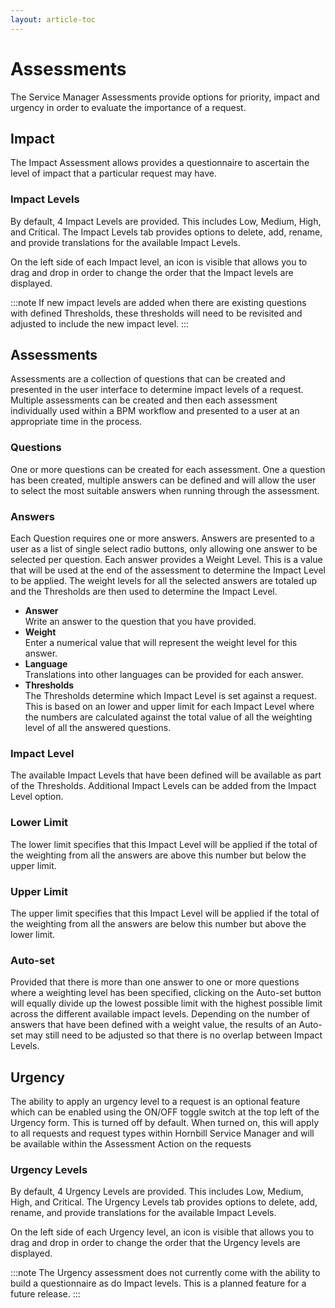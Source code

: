 ```yaml
---
layout: article-toc
---
```

# Assessments

The Service Manager Assessments provide options for priority, impact and urgency in order to evaluate the importance of a request.

## Impact
The Impact Assessment allows provides a questionnaire to ascertain the level of impact that a particular request may have.

### Impact Levels
By default, 4 Impact Levels are provided. This includes Low, Medium, High, and Critical. The Impact Levels tab provides options to delete, add, rename, and provide translations for the available Impact Levels.

On the left side of each Impact level, an icon is visible that allows you to drag and drop in order to change the order that the Impact levels are displayed.

:::note
If new impact levels are added when there are existing questions with defined Thresholds, these thresholds will need to be revisited and adjusted to include the new impact level.
:::

## Assessments
Assessments are a collection of questions that can be created and presented in the user interface to determine impact levels of a request. Multiple assessments can be created and then each assessment individually used within a BPM workflow and presented to a user at an appropriate time in the process.

### Questions
One or more questions can be created for each assessment. One a question has been created, multiple answers can be defined and will allow the user to select the most suitable answers when running through the assessment.

### Answers
Each Question requires one or more answers. Answers are presented to a user as a list of single select radio buttons, only allowing one answer to be selected per question. Each answer provides a Weight Level. This is a value that will be used at the end of the assessment to determine the Impact Level to be applied. The weight levels for all the selected answers are totaled up and the Thresholds are then used to determine the Impact Level.

* **Answer**<br>Write an answer to the question that you have provided.
* **Weight**<br>Enter a numerical value that will represent the weight level for this answer.
* **Language**<br>Translations into other languages can be provided for each answer.
* **Thresholds**<br>The Thresholds determine which Impact Level is set against a request. This is based on an lower and upper limit for each Impact Level where the numbers are calculated against the total value of all the weighting level of all the answered questions.

### Impact Level
The available Impact Levels that have been defined will be available as part of the Thresholds. Additional Impact Levels can be added from the Impact Level option.
### Lower Limit
The lower limit specifies that this Impact Level will be applied if the total of the weighting from all the answers are above this number but below the upper limit.
### Upper Limit
The upper limit specifies that this Impact Level will be applied if the total of the weighting from all the answers are below this number but above the lower limit.
### Auto-set
Provided that there is more than one answer to one or more questions where a weighting level has been specified, clicking on the Auto-set button will equally divide up the lowest possible limit with the highest possible limit across the different available impact levels. Depending on the number of answers that have been defined with a weight value, the results of an Auto-set may still need to be adjusted so that there is no overlap between Impact Levels.

## Urgency
The ability to apply an urgency level to a request is an optional feature which can be enabled using the ON/OFF toggle switch at the top left of the Urgency form. This is turned off by default. When turned on, this will apply to all requests and request types within Hornbill Service Manager and will be available within the Assessment Action on the requests

### Urgency Levels
By default, 4 Urgency Levels are provided. This includes Low, Medium, High, and Critical. The Urgency Levels tab provides options to delete, add, rename, and provide translations for the available Impact Levels.

On the left side of each Urgency level, an icon is visible that allows you to drag and drop in order to change the order that the Urgency levels are displayed.

:::note
The Urgency assessment does not currently come with the ability to build a questionnaire as do Impact levels. This is a planned feature for a future release.
:::

<!-- https://wiki.hornbill.com/index.php?title=Service_Manager_Assessments>